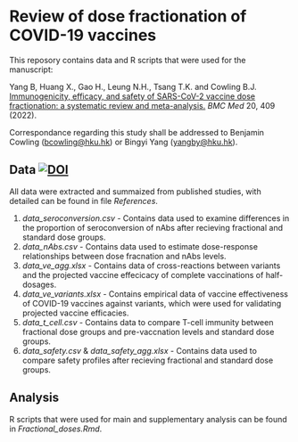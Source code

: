 # Review of dose fractionation of COVID-19 vaccines

This reposory contains data and R scripts that were used for the manuscript:

Yang B, Huang X., Gao H., Leung N.H., Tsang T.K. and Cowling B.J. [Immunogenicity, efficacy, and safety of SARS-CoV-2 vaccine dose fractionation: a systematic review and meta-analysis.](https://doi.org/10.1186/s12916-022-02600-0) _BMC Med_ 20, 409 (2022).

Correspondance regarding this study shall be addressed to Benjamin Cowling (bcowling@hku.hk) or Bingyi Yang (yangby@hku.hk).

## Data [![DOI](https://sandbox.zenodo.org/badge/468280269.svg)](https://sandbox.zenodo.org/badge/latestdoi/468280269)

All data were extracted and summaized from published studies, with detailed can be found in file *References*. 

1) *data_seroconversion.csv* - Contains data used to examine differences in the proportion of seroconversion of nAbs after recieving fractional and standard dose groups.
2) *data_nAbs.csv* - Contains data used to estimate dose-response relationships between dose fracnation and nAbs levels.
3) *data_ve_agg.xlsx* - Contains data of cross-reactions between variants and the projected vaccine effecicacy of complete vaccinations of half-dosages.
4) *data_ve_variants.xlsx* - Contains empirical data of vaccine effectiveness of COVID-19 vaccines against variants, which were used for validating projected vaccine efficacies.
5) *data_t_cell.csv* - Contains data to compare T-cell immunity between fractional dose groups and pre-vaccnation levels and standard dose groups.
6) *data_safety.csv* & *data_safety_agg.xlsx* - Contains data used to compare safety profiles after recieving fractional and standard dose groups.


## Analysis

R scripts that were used for main and supplementary analysis can be found in *Fractional_doses.Rmd*.
